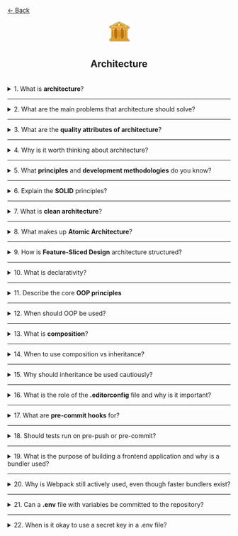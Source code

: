 <a href="../../../README.md">← Back</a>

<div align="center">
  <img src="../../../src/assets/icons/icons-for-titles/architecture.png">
  <h2>Architecture</h2>
</div>
<br />

<details>
<summary><span>1. What is <b>architecture</b>?</span></summary>
<br />

**Architecture** is a structured approach to building an application, defining how components interact, how data is processed, and ensuring scalability and maintainability.

It can be described as a set of key design decisions made early in the process that are difficult to change later — these decisions set the direction for the entire system.

</details>

---

<details>
<summary><span>2. What are the main problems that architecture should solve?</span></summary>
<br />

Architecture should reduce coupling — minimizing dependencies between parts of the system — while managing cohesion, ensuring logical grouping of related elements. This allows the system to be flexible, scalable, and easily extendable.

Architecture also addresses separation of concerns, manageability, testability, and resilience to changes.

</details>

---

<details>
<summary><span>3. What are the <b>quality attributes of architecture</b>?</span></summary>
<br />

Key quality attributes of architecture include:

- **Readability** — facilitates understanding of code structure and logic.
- **Reusability** — allows components to be reused without duplication.
- **Loose coupling and high cohesion** — minimize dependencies and increase robustness to changes.
- **Flexibility** — simplifies adapting architecture to changing business requirements.
- **Reliability** — achieved through testing, reviews, and error handling.
- **Maintainability** — enables effective development and fixes.
- **Testability** — simplifies writing and executing tests.

</details>

---

<details>
<summary><span>4. Why is it worth thinking about architecture?</span></summary>
<br />

Good architecture helps build a system that's easier to scale, maintain, and adapt to new requirements. It ensures resilience to changes and simplifies teamwork.

Without architectural foundation, a project can quickly spiral into chaos: changes become risky, progress slows down, and maintenance requires increasing effort.

</details>

---

<details>  
<summary><span>5. What <b>principles</b> and <b>development methodologies</b> do you know?</span></summary>  
<br />

- **DRY (Don’t Repeat Yourself)** — avoid duplicating code and logic by extracting reusable units.
- **KISS (Keep It Simple, Stupid)** — simplicity is more important than cleverness; solutions should be clear and concise.
- **SOC (Separation of Concerns)** — each part of the system should handle its own task.
- **FF (Fail Fast)** — the sooner a system reports an error, the easier it is to catch and fix.
- **YAGNI (You Ain’t Gonna Need It)** — don’t implement what isn’t currently needed.
- **SOLID** — a methodology for building reliable and extendable OOP code, based on five principles (Single Responsibility, Open/Closed, etc.).
- **TDD (Test-Driven Development)** — development through testing: write tests first, then code to satisfy them.
- **TDA (Test-Driven Architecture)** — architecture is designed with testability in mind, often paired with TDD.
- **DDD (Domain-Driven Design)** — designing around the domain, where architecture reflects business logic.

These approaches help create code that is easier to scale, maintain, and adapt.

</details>

---

<details>
<summary><span>6. Explain the <b>SOLID</b> principles?</span></summary>
<br />

- **S — Single Responsibility Principle (SRP)**: each module should be responsible for only one part of functionality, within one domain.
- **O — Open/Closed Principle (OCP)**: code should be open for extension but closed for modification.
- **L — Liskov Substitution Principle (LSP)**: subclasses should fully substitute base classes without violating logic.
- **I — Interface Segregation Principle (ISP)**: avoid forcing an object to implement interfaces it doesn’t need.
- **D — Dependency Inversion Principle (DIP)**: dependencies should be based on abstractions, not concrete implementations.

</details>

---

<details>  
<summary><span>7. What is <b>clean architecture</b>?</span></summary>  
<br />

**Clean architecture** is an approach to system design where business logic is separated from infrastructure, UI, and other external layers. It is built around independent layers with dependencies directed inward — toward the application core.

**Key ideas:**

- At the center: business rules — entities and use cases.
- Outer layers (UI, databases, frameworks) are easily replaceable.
- Communication between layers is done through abstractions (interfaces), applying dependency inversion.

This approach makes the project flexible, easy to test, and resilient to external changes.

</details>

---

<details>
<summary><span>8. What makes up <b>Atomic Architecture</b>?</span></summary>
<br />

Atomic architecture is a UI component organization approach based on Atomic Design principles. It divides the interface into abstraction levels:

- **Atoms** — basic elements: buttons, inputs, icons.
- **Molecules** — simple compositions of atoms, e.g., a login form.
- **Organisms** — more complex blocks made of molecules and atoms, e.g., a header.
- **Templates** — page layouts with placed organisms.
- **Pages** — specific implementations of templates with actual data.

This approach increases component reusability and simplifies design maintenance.

</details>

---

<details>
<summary><span>9. How is <b>Feature-Sliced Design</b> architecture structured?</span></summary>
<br />

Feature-Sliced Design (FSD) is a frontend architecture approach aimed at scalability and maintainability of large projects. It is based on decomposition by business entities and abstraction levels.

**Main layers:**

- **App** — application configuration and global initialization.
- **Processes** — cross-cutting business processes (e.g., order checkout).
- **Pages** — specific pages connecting UI and business logic.
- **Widgets** — compound blocks combining multiple features and UI elements.
- **Features** — independent business functions (e.g., product filtering).
- **Entities** — models and logic of business entities (e.g., user, product).
- **Shared** — common utilities, components, types, and styles accessible to all layers.

**Key architectural principles:**

- **Separation of logic and UI** within each module: business logic and visual representation are isolated for flexibility and testability.
- **Imports through Public API** — access to external modules is only via a strictly defined public interface (`index.ts`).
- **One-way dependency flow:** imports are allowed from lower to higher layers, but not vice versa. The `shared` layer is the exception — it's accessible to all.

</details>

---

<details>
<summary><span>10. What is declarativity?</span></summary>
<br />

Declarativity is a programming style where the developer describes **what** should be done, rather than **how** it should be executed. Instead of explicit steps, control is handed over to the runtime environment or framework.

Examples:

- In HTML: `<button disabled>` — we don't describe how exactly the button becomes inactive.
- In Vue: `v-if="isVisible"` — we state that the element is displayed under a certain condition, without manually managing the DOM.

This approach simplifies code readability, increases expressiveness, and reduces errors when interacting with low-level details.

</details>

---

<details>
<summary><span>11. Describe the core <b>OOP principles</b></span></summary>
<br />

- **Encapsulation** — hiding internal implementation and exposing a public interface. Data is protected from direct external interference.
- **Inheritance** — creating new classes based on existing ones, reusing logic and extending functionality.
- **Polymorphism** — a common interface for different types of objects. Allows invoking methods without knowing the exact object type.
- **Abstraction** — focusing on the key characteristics of an object while hiding complex details. It emphasizes what’s important, not how it’s implemented.

</details>

---

<details>
<summary><span>12. When should OOP be used?</span></summary>
<br />

Object-Oriented Programming (OOP) is suitable when:

- the system contains many similar entities with shared properties and behavior (e.g., users, products, orders),
- clear modeling of structure and interactions within the application is required,
- the project is large and intended for long-term development,
- code needs to be easily extendable and reusable (through inheritance, interfaces, and abstractions),
- a typed language is used (e.g., TypeScript), where classes simplify auto-completion and enhance safety.

OOP is especially helpful in building complex architectures with rich business logic.

Note: for small utilities and simple scripts, a functional style may be more efficient — it's more concise and easier to maintain.

</details>

---

<details>
<summary><span>13. What is <b>composition</b>?</span></summary>
<br />

Composition is a design principle where object behavior is formed by combining other objects or functions rather than through inheritance. Instead of creating nested hierarchies, components are "assembled" from smaller building blocks.

Advantages of composition:

- More flexible code structure.
- Easy reusability and component swapping.
- Simplified testing and maintenance.

Example: instead of an `AuthUser` class inheriting from `User`, create a `User` object and "attach" authorization logic as a separate module.

</details>

---

<details>
<summary><span>14. When to use composition vs inheritance?</span></summary>
<br />

Choosing between composition and inheritance depends on your goals and the flexibility of the architecture:

**Composition** is preferable when:

- you need flexible and reusable logic blocks,
- behavior should be set dynamically,
- objects consist of independent parts (e.g., a user with different roles).

**Inheritance** is suitable when:

- there is a clear object hierarchy,
- base logic needs to be extended but not changed,
- behavior needs to be reused in subclasses.

💡 Composition is usually favored — it reduces coupling, promotes modular code, and pairs well with modern approaches (like hooks in Vue or React).

</details>

---

<details>
<summary><span>15. Why should inheritance be used cautiously?</span></summary>
<br />

Inheritance can lead to excessive coupling and system fragility. Changes in a base class automatically affect all subclasses, increasing the risk of unexpected bugs. It often causes deep and confusing hierarchies, making maintenance and testing harder.

Additionally:

- Encapsulation may be violated.
- Subclasses become dependent on internal parent logic.
- It's hard to reuse logic without duplication.

💡 In modern applications, **no more than one level of inheritance** is typically used, with a preference for composition — it's more flexible and easier to maintain.

</details>

---

<details>
<summary><span>16. What is the role of the <b>.editorconfig</b> file and why is it important?</span></summary>
<br />

The `.editorconfig` file sets unified code formatting rules for all team members — from indentation and encoding to line endings. It helps maintain consistent style across the project, especially when developers use different editors.

While `.editorconfig` doesn't directly affect architecture, it supports its cleanliness — a unified style improves readability, understanding, and maintainability of code, thereby reducing risks to architectural decisions.

</details>

---

<details>
<summary><span>17. What are <b>pre-commit hooks</b> for?</span></summary>
<br />

Pre-commit hooks are scripts that run automatically before a commit in Git. They help verify and prepare changes before they are stored in the repository.

Why they’re needed:

- Code quality checks (linting, formatting).
- Running tests — to avoid committing bugs.
- Removing temporary or unnecessary files.
- Enforcing team-wide standards.

Though pre-commit hooks don’t directly impact architecture, they **support project stability** and help prevent accidental or harmful code changes.

</details>

---

<details>
<summary><span>18. Should tests run on pre-push or pre-commit?</span></summary>
<br />

Tests are better run on <b>pre-push</b> rather than pre-commit.

Why:

- Pre-commit should be fast — it runs frequently, and long tests can disrupt workflow.
- Pre-push runs less often (only before sending changes to the server), so it’s appropriate to verify that everything truly works.

This approach saves time and preserves code quality.

</details>

---

<details>
<summary><span>19. What is the purpose of building a frontend application and why is a bundler used?</span></summary>
<br />

**Building** is the process of transforming source code into a final version ready to run in the browser. A bundler (such as `Vite`, `Webpack`) helps combine modules, styles, images, and other resources into an optimized package.

**Why it’s needed:**

- **Minification** — removes unnecessary code and reduces file size.
- **Module bundling** — reduces the number of network requests.
- **Syntax transformation** — supports modern technologies: `TypeScript`, `JSX`, `SCSS`.
- **Performance optimization** — compression, caching, lazy loading.
- **Removal of dev code** — excludes tests, logs, and other elements unnecessary in production.
- **Architecture support** — helps organize the project: aliases, proper imports, layer enforcement.

**Building** is more than packaging — it's a key step in delivering a **reliable**, **fast**, and **maintainable** frontend application.

</details>

---

<details>
<summary><span>20. Why is Webpack still actively used, even though faster bundlers exist?</span></summary>
<br />

- **Powerful configuration** — gives fine-grained control over the build process.
- **Deep integration** — many large-scale projects and libraries (especially in enterprise) already use Webpack.
- **Rich ecosystem** — a large number of plugins, loaders, and ready-made solutions.
- **Compatibility with various technologies** — easy to integrate with `TypeScript`, `React`, `Vue`, `SCSS`, and more.
- **Versatility** — suitable for both frontend and backend bundling.
- **Support for Webpack Module Federation** — valuable in complex micro-frontends.

Although modern bundlers are faster and easier to learn, Webpack remains a solid choice for projects with non-standard requirements or complex architectures.

</details>

---

<details>
<summary><span>21. Can a <b>.env</b> file with variables be committed to the repository?</span></summary>
<br />

In most cases, the `.env` file **should not be committed** to the repository, especially if it contains **sensitive data**: tokens, passwords, API keys, and other confidential information.

Leaking keys can lead to system compromise or resource loss.

That’s why the `.env` file should be added to `.gitignore` to prevent it from being included in the repo.

Exceptions are possible if the `.env` file doesn’t contain sensitive data and is used for testing, but even then, it’s best to be cautious.

</details>

---

<details>
<summary><span>22. When is it okay to use a secret key in a .env file?</span></summary>
<br />

A secret key can be used in a `.env` file **if it doesn’t end up in the final application build** and is processed only on the server side. Such variables must not be accessible in the browser or client-side JavaScript.

If the key is used in client code (e.g., in `.env.public`), it should either be encrypted or replaced with intermediary proxy solutions.

</details>

<!-- <details>
<summary><span></span></summary>
<br />

</details>

--- -->
